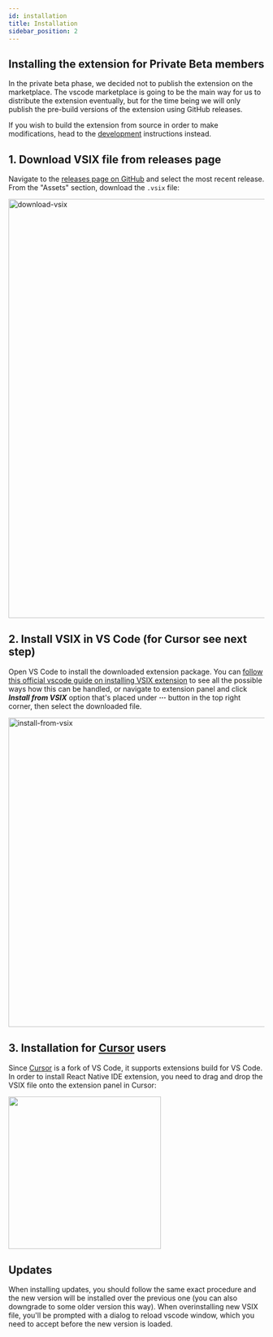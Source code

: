 ```yaml
---
id: installation
title: Installation
sidebar_position: 2
---
```


## Installing the extension for Private Beta members

In the private beta phase, we decided not to publish the extension on the marketplace.
The vscode marketplace is going to be the main way for us to distribute the extension eventually, but for the time being we will only publish the pre-build versions of the extension using GitHub releases.

If you wish to build the extension from source in order to make modifications, head to the [development](./development.md) instructions instead.

## 1. Download VSIX file from releases page

Navigate to the [releases page on GitHub](https://github.com/software-mansion/react-native-ide/releases) and select the most recent release.
From the "Assets" section, download the `.vsix` file:

<img width="825" alt="download-vsix" src="/img/docs/download_vsix.png"/>

## 2. Install VSIX in VS Code (for Cursor see next step)

Open VS Code to install the downloaded extension package.
You can [follow this official vscode guide on installing VSIX extension](https://code.visualstudio.com/docs/editor/extension-marketplace#_install-from-a-vsix) to see all the possible ways how this can be handled, or navigate to extension panel and click **_Install from VSIX_** option that's placed under **···** button in the top right corner, then select the downloaded file.

<img width="609" alt="install-from-vsix" src="/img/docs/install_from_vsix.png"/>

## 3. Installation for [Cursor](https://cursor.sh/) users

Since [Cursor](https://cursor.sh/) is a fork of VS Code, it supports extensions build for VS Code.
In order to install React Native IDE extension, you need to drag and drop the VSIX file onto the extension panel in Cursor:

<img width="300" src="/img/docs/ide_install_cursor.png"/>

## Updates

When installing updates, you should follow the same exact procedure and the new version will be installed over the previous one (you can also downgrade to some older version this way).
When overinstalling new VSIX file, you'll be prompted with a dialog to reload vscode window, which you need to accept before the new version is loaded.
